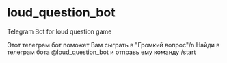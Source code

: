 # loud_question_bot
Telegram Bot for loud question game

Этот телеграм бот поможет Вам сыграть в "Громкий вопрос"/n
Найди в телеграм бота @loud_question_bot и отправь ему команду /start
